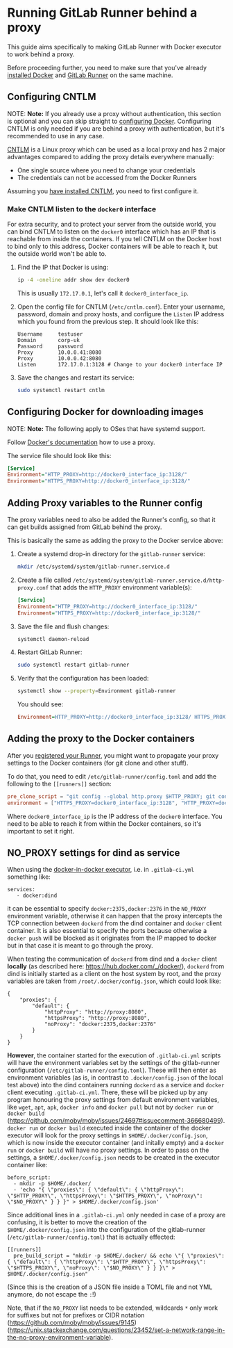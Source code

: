 # Running GitLab Runner behind a proxy

This guide aims specifically to making GitLab Runner with Docker executor to
work behind a proxy.

Before proceeding further, you need to make sure that you've already
[installed Docker](https://docs.docker.com/install/) and
[GitLab Runner](../install/index.md) on the same machine.

## Configuring CNTLM

NOTE: **Note:**
If you already use a proxy without authentication, this section is optional and
you can skip straight to [configuring Docker](#configuring-docker-for-downloading-images).
Configuring CNTLM is only needed if you are behind a proxy with authentication,
but it's recommended to use in any case.

[CNTLM](https://github.com/Evengard/cntlm) is a Linux proxy which can be used
as a local proxy and has 2 major advantages compared to adding the proxy details
everywhere manually:

- One single source where you need to change your credentials
- The credentials can not be accessed from the Docker Runners

Assuming you [have installed CNTLM](https://www.howtoforge.com/linux-ntlm-authentication-proxy-isa-server-with-cntlm),
you need to first configure it.

### Make CNTLM listen to the `docker0` interface

For extra security, and to protect your server from the outside world, you can
bind CNTLM to listen on the `docker0` interface which has an IP that is reachable
from inside the containers. If you tell CNTLM on the Docker host to bind only
to this address, Docker containers will be able to reach it, but the outside
world won't be able to.

1. Find the IP that Docker is using:

    ```sh
    ip -4 -oneline addr show dev docker0
    ```

    This is usually `172.17.0.1`, let's call it `docker0_interface_ip`.

1. Open the config file for CNTLM (`/etc/cntlm.conf`). Enter your username,
   password, domain and proxy hosts, and configure the `Listen` IP address
   which you found from the previous step. It should look like this:

    ```
    Username     testuser
    Domain       corp-uk
    Password     password
    Proxy        10.0.0.41:8080
    Proxy        10.0.0.42:8080
    Listen       172.17.0.1:3128 # Change to your docker0 interface IP
    ```

1. Save the changes and restart its service:

    ```sh
    sudo systemctl restart cntlm
    ```

## Configuring Docker for downloading images

NOTE: **Note:**
The following apply to OSes that have systemd support.

Follow [Docker's documentation](https://docs.docker.com/config/daemon/systemd/#httphttps-proxy)
how to use a proxy.

The service file should look like this:

```ini
[Service]
Environment="HTTP_PROXY=http://docker0_interface_ip:3128/"
Environment="HTTPS_PROXY=http://docker0_interface_ip:3128/"
```

## Adding Proxy variables to the Runner config

The proxy variables need to also be added the Runner's config, so that it can
get builds assigned from GitLab behind the proxy.

This is basically the same as adding the proxy to the Docker service above:

1. Create a systemd drop-in directory for the `gitlab-runner` service:

    ```sh
    mkdir /etc/systemd/system/gitlab-runner.service.d
    ```

1. Create a file called `/etc/systemd/system/gitlab-runner.service.d/http-proxy.conf`
   that adds the `HTTP_PROXY` environment variable(s):

    ```ini
    [Service]
    Environment="HTTP_PROXY=http://docker0_interface_ip:3128/"
    Environment="HTTPS_PROXY=http://docker0_interface_ip:3128/"
    ```

1. Save the file and flush changes:

    ```sh
    systemctl daemon-reload
    ```

1. Restart GitLab Runner:

    ```sh
    sudo systemctl restart gitlab-runner
    ```

1. Verify that the configuration has been loaded:

    ```sh
    systemctl show --property=Environment gitlab-runner
    ```

      You should see:

      ```ini
      Environment=HTTP_PROXY=http://docker0_interface_ip:3128/ HTTPS_PROXY=http://docker0_interface_ip:3128/
      ```

## Adding the proxy to the Docker containers

After you [registered your Runner](../register/index.md), you might want to
propagate your proxy settings to the Docker containers (for git clone and other
stuff).

To do that, you need to edit `/etc/gitlab-runner/config.toml` and add the
following to the `[[runners]]` section:

```toml
pre_clone_script = "git config --global http.proxy $HTTP_PROXY; git config --global https.proxy $HTTPS_PROXY"
environment = ["HTTPS_PROXY=docker0_interface_ip:3128", "HTTP_PROXY=docker0_interface_ip:3128"]
```

Where `docker0_interface_ip` is the IP address of the `docker0` interface. You need to
be able to reach it from within the Docker containers, so it's important to set
it right.

## NO_PROXY settings for dind as service

When using the [docker-in-docker executor](https://docs.gitlab.com/ee/ci/docker/using_docker_build.html#use-docker-in-docker-executor), 
i.e. in `.gitlab-ci.yml` something like:

```
services:
   - docker:dind
```
it can be essential to specify `docker:2375,docker:2376` in the `NO_PROXY` 
environment variable, otherwise it can happen that the proxy intercepts the 
TCP connection between `dockerd` from the dind container and `docker` client container. 
It is also essential to specify the ports because otherwise a `docker push` will be blocked 
as it originates from the IP mapped to docker but in that case it is meant to go through the proxy.

When testing the communication of `dockerd` from dind and a `docker` client __locally__ 
(as described here: https://hub.docker.com/_/docker/), 
`dockerd` from dind is initially started as a client on the host system by root, 
and the proxy variables are taken from `/root/.docker/config.json`, 
which could look like:
```
{
	"proxies": {
   		"default": {
			"httpProxy": "http://proxy:8080",
			"httpsProxy": "http://proxy:8080",
			"noProxy": "docker:2375,docker:2376"
   		}
	}
}
```

__However__, the container started for the execution of `.gitlab-ci.yml` scripts will have 
the environment variables set by the settings of the gitlab-runner configuration (`/etc/gitlab-runner/config.toml`).
These will then enter as environment variables (as is, in contrast to `.docker/config.json` of the local test above)
into the dind containers running `dockerd` as a service and `docker` client executing `.gitlab-ci.yml`.
There, these will be picked up by any program honouring the proxy settings from default environment variables, like 
`wget`, `apt`, `apk`, `docker info` and `docker pull` but not by `docker run` or `docker build`
(https://github.com/moby/moby/issues/24697#issuecomment-366680499). 
`docker run` or `docker build` executed inside the container of the docker executor
will look for the proxy settings in `$HOME/.docker/config.json`, 
which is now inside the executor container (and initally empty) 
and a `docker run` or `docker build` will have no proxy settings. In order to pass on the settings,
a `$HOME/.docker/config.json` needs to be created in the executor container like:
```
before_script:
  - mkdir -p $HOME/.docker/
  - 'echo "{ \"proxies\": { \"default\": { \"httpProxy\": \"$HTTP_PROXY\", \"httpsProxy\": \"$HTTPS_PROXY\", \"noProxy\": \"$NO_PROXY\" } } }" > $HOME/.docker/config.json'
```

Since additional lines in a `.gitlab-ci.yml` only needed in case of a proxy are confusing, 
it is better to move the creation of the `$HOME/.docker/config.json` into the 
configuration of the gitlab-runner (`/etc/gitlab-runner/config.toml`) that is actually effected:

```
[[runners]]
  pre_build_script = "mkdir -p $HOME/.docker/ && echo \"{ \"proxies\": { \"default\": { \"httpProxy\": \"$HTTP_PROXY\", \"httpsProxy\": \"$HTTPS_PROXY\", \"noProxy\": \"$NO_PROXY\" } } }\" > $HOME/.docker/config.json"
```

(Since this is the creation of a JSON file inside a TOML file and not YML anymore, do not escape the `:`!)

Note, that if the `NO_PROXY` list needs to be extended, wildcards `*` only work for suffixes
but not for prefixes or CIDR notation 
(https://github.com/moby/moby/issues/9145) 
(https://unix.stackexchange.com/questions/23452/set-a-network-range-in-the-no-proxy-environment-variable).


